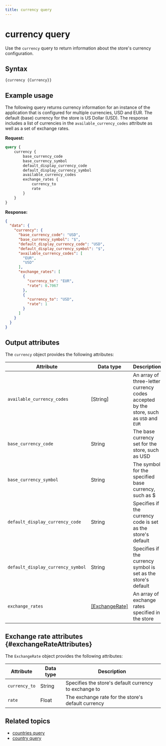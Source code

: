 ```yaml
---
title: currency query
---
```


# currency query

Use the `currency` query to return information about the store's currency configuration.

## Syntax

`{currency {Currency}}`

## Example usage

The following query returns currency information for an instance of the application that is configured for multiple currencies, USD and EUR. The default (base) currency for the store is US Dollar (USD). The response includes a list of currencies in the `available_currency_codes` attribute as well as a set of exchange rates.

**Request:**

```graphql
query {
    currency {
        base_currency_code
        base_currency_symbol
        default_display_currency_code
        default_display_currency_symbol
        available_currency_codes
        exchange_rates {
            currency_to
            rate
        }
    }
}
```

**Response:**

```json
{
  "data": {
    "currency": {
      "base_currency_code": "USD",
      "base_currency_symbol": "$",
      "default_display_currency_code": "USD",
      "default_display_currency_symbol": "$",
      "available_currency_codes": [
        "EUR",
        "USD"
      ],
      "exchange_rates": [
        {
          "currency_to": "EUR",
          "rate": 0.7067
        },
        {
          "currency_to": "USD",
          "rate": 1
        }
      ]
    }
  }
}
```

## Output attributes

The `currency` object provides the following attributes:

Attribute | Data type | Description
--- | --- | ---
`available_currency_codes` | [String] | An array of three-letter currency codes accepted by the store, such as `USD` and `EUR`
`base_currency_code` | String | The base currency set for the store, such as USD
`base_currency_symbol` | String | The symbol for the specified base currency, such as $
`default_display_currency_code` | String | Specifies if the currency code is set as the store's default
`default_display_currency_symbol` | String | Specifies if the currency symbol is set as the store's default
`exchange_rates` | [[ExchangeRate]](#exchangeRateAttributes) | An array of exchange rates specified in the store

## Exchange rate attributes {#exchangeRateAttributes}

The `ExchangeRate` object provides the following attributes:

Attribute | Data type | Description
--- | --- | ---
`currency_to` | String | Specifies the store's default currency to exchange to
`rate` | Float | The exchange rate for the store's default currency

## Related topics

*  [countries query]({{page.baseurl}}/graphql/queries/directory-countries.html)
*  [country query]({{page.baseurl}}/graphql/queries/directory-country.html)
